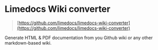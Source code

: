 # Limedocs Wiki converter

> [https://github.com/limedocs/limedocs-wiki-converter](https://github.com/limedocs/limedocs-wiki-converter)

Generate HTML & PDF documentation from you Github wiki or any other markdown-based wiki.
